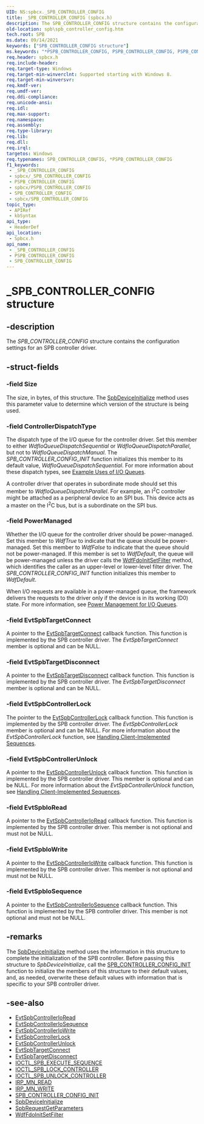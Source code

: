 ```yaml
---
UID: NS:spbcx._SPB_CONTROLLER_CONFIG
title: _SPB_CONTROLLER_CONFIG (spbcx.h)
description: The SPB_CONTROLLER_CONFIG structure contains the configuration settings for an SPB controller driver.
old-location: spb\spb_controller_config.htm
tech.root: SPB
ms.date: 09/14/2021
keywords: ["SPB_CONTROLLER_CONFIG structure"]
ms.keywords: "*PSPB_CONTROLLER_CONFIG, PSPB_CONTROLLER_CONFIG, PSPB_CONTROLLER_CONFIG structure pointer [Buses], SPB.spb_controller_config, SPB_CONTROLLER_CONFIG, SPB_CONTROLLER_CONFIG structure [Buses], _SPB_CONTROLLER_CONFIG, spbcx/PSPB_CONTROLLER_CONFIG, spbcx/SPB_CONTROLLER_CONFIG"
req.header: spbcx.h
req.include-header: 
req.target-type: Windows
req.target-min-winverclnt: Supported starting with Windows 8.
req.target-min-winversvr: 
req.kmdf-ver: 
req.umdf-ver: 
req.ddi-compliance: 
req.unicode-ansi: 
req.idl: 
req.max-support: 
req.namespace: 
req.assembly: 
req.type-library: 
req.lib: 
req.dll: 
req.irql: 
targetos: Windows
req.typenames: SPB_CONTROLLER_CONFIG, *PSPB_CONTROLLER_CONFIG
f1_keywords:
 - _SPB_CONTROLLER_CONFIG
 - spbcx/_SPB_CONTROLLER_CONFIG
 - PSPB_CONTROLLER_CONFIG
 - spbcx/PSPB_CONTROLLER_CONFIG
 - SPB_CONTROLLER_CONFIG
 - spbcx/SPB_CONTROLLER_CONFIG
topic_type:
 - APIRef
 - kbSyntax
api_type:
 - HeaderDef
api_location:
 - Spbcx.h
api_name:
 - _SPB_CONTROLLER_CONFIG
 - PSPB_CONTROLLER_CONFIG
 - SPB_CONTROLLER_CONFIG
---
```


# _SPB_CONTROLLER_CONFIG structure

## -description

The *SPB_CONTROLLER_CONFIG* structure contains the configuration settings for an SPB controller driver.

## -struct-fields

### -field Size

The size, in bytes, of this structure. The [SpbDeviceInitialize](/windows-hardware/drivers/ddi/spbcx/nf-spbcx-spbdeviceinitialize) method uses this parameter value to determine which version of the structure is being used.

### -field ControllerDispatchType

The dispatch type of the I/O queue for the controller driver. Set this member to either *WdfIoQueueDispatchSequential* or *WdfIoQueueDispatchParallel*, but not to *WdfIoQueueDispatchManual*. The *SPB_CONTROLLER_CONFIG_INIT* function initializes this member to its default value, *WdfIoQueueDispatchSequential*. For more information about these dispatch types, see [Example Uses of I/O Queues](/windows-hardware/drivers/wdf/example-uses-of-i-o-queues).

A controller driver that operates in subordinate mode should set this member to *WdfIoQueueDispatchParallel*. For example, an I<sup>2</sup>C controller might be attached as a peripheral device to an SPI bus. This device acts as a master on the I<sup>2</sup>C bus, but is a subordinate on the SPI bus.

### -field PowerManaged

Whether the I/O queue for the controller driver should be power-managed. Set this member to *WdfTrue* to indicate that the queue should be power-managed. Set this member to *WdfFalse* to indicate that the queue should not be power-managed. If this member is set to *WdfDefault*, the queue will be power-managed unless the driver calls the [WdfFdoInitSetFilter](/windows-hardware/drivers/ddi/wdffdo/nf-wdffdo-wdffdoinitsetfilter) method, which identifies the caller as an upper-level or lower-level filter driver. The *SPB_CONTROLLER_CONFIG_INIT* function initializes this member to *WdfDefault*.

When I/O requests are available in a power-managed queue, the framework delivers the requests to the driver only if the device is in its working (D0) state. For more information, see [Power Management for I/O Queues](/windows-hardware/drivers/wdf/power-management-for-i-o-queues).

### -field EvtSpbTargetConnect

A pointer to the [EvtSpbTargetConnect](/windows-hardware/drivers/ddi/spbcx/nc-spbcx-evt_spb_target_connect) callback function. This function is implemented by the SPB controller driver. The *EvtSpbTargetConnect* member is optional and can be NULL.

### -field EvtSpbTargetDisconnect

A pointer to the [EvtSpbTargetDisconnect](/windows-hardware/drivers/ddi/spbcx/nc-spbcx-evt_spb_target_disconnect) callback function. This function is implemented by the SPB controller driver. The *EvtSpbTargetDisconnect* member is optional and can be NULL.

### -field EvtSpbControllerLock

The pointer to the [EvtSpbControllerLock](/windows-hardware/drivers/ddi/spbcx/nc-spbcx-evt_spb_controller_lock) callback function. This function is implemented by the SPB controller driver. The *EvtSpbControllerLock* member is optional and can be NULL. For more information about the *EvtSpbControllerLock* function, see [Handling Client-Implemented Sequences](/windows-hardware/drivers/spb/handling-client-implemented-sequences).

### -field EvtSpbControllerUnlock

A pointer to the [EvtSpbControllerUnlock](/windows-hardware/drivers/ddi/spbcx/nc-spbcx-evt_spb_controller_unlock) callback function. This function is implemented by the SPB controller driver. This member is optional and can be NULL. For more information about the *EvtSpbControllerUnlock* function, see [Handling Client-Implemented Sequences](/windows-hardware/drivers/spb/handling-client-implemented-sequences).

### -field EvtSpbIoRead

A pointer to the [EvtSpbControllerIoRead](/windows-hardware/drivers/ddi/spbcx/nc-spbcx-evt_spb_controller_read) callback function. This function is implemented by the SPB controller driver. This member is not optional and must not be NULL.

### -field EvtSpbIoWrite

A pointer to the [EvtSpbControllerIoWrite](/windows-hardware/drivers/ddi/spbcx/nc-spbcx-evt_spb_controller_write) callback function. This function is implemented by the SPB controller driver. This member is not optional and must not be NULL.

### -field EvtSpbIoSequence

A pointer to the [EvtSpbControllerIoSequence](/windows-hardware/drivers/ddi/spbcx/nc-spbcx-evt_spb_controller_sequence) callback function. This function is implemented by the SPB controller driver. This member is not optional and must not be NULL.

## -remarks

The [SpbDeviceInitialize](/windows-hardware/drivers/ddi/spbcx/nf-spbcx-spbdeviceinitialize) method uses the information in this structure to complete the initialization of the SPB controller. Before passing this structure to *SpbDeviceInitialize*, call the [SPB_CONTROLLER_CONFIG_INIT](/windows-hardware/drivers/ddi/spbcx/nf-spbcx-spb_controller_config_init) function to initialize the members of this structure to their default values, and, as needed, overwrite these default values with information that is specific to your SPB controller driver.

## -see-also

* [EvtSpbControllerIoRead](/windows-hardware/drivers/ddi/spbcx/nc-spbcx-evt_spb_controller_read)
* [EvtSpbControllerIoSequence](/windows-hardware/drivers/ddi/spbcx/nc-spbcx-evt_spb_controller_sequence)
* [EvtSpbControllerIoWrite](/windows-hardware/drivers/ddi/spbcx/nc-spbcx-evt_spb_controller_write)
* [EvtSpbControllerLock](/windows-hardware/drivers/ddi/spbcx/nc-spbcx-evt_spb_controller_lock)
* [EvtSpbControllerUnlock](/windows-hardware/drivers/ddi/spbcx/nc-spbcx-evt_spb_controller_unlock)
* [EvtSpbTargetConnect](/windows-hardware/drivers/ddi/spbcx/nc-spbcx-evt_spb_target_connect)
* [EvtSpbTargetDisconnect](/windows-hardware/drivers/ddi/spbcx/nc-spbcx-evt_spb_target_disconnect)
* [IOCTL_SPB_EXECUTE_SEQUENCE](/windows-hardware/drivers/spb/spb-ioctls#ioctl_spb_execute_sequence)
* [IOCTL_SPB_LOCK_CONTROLLER](/windows-hardware/drivers/spb/spb-ioctls#ioctl_spb_lock_controller-control-code)
* [IOCTL_SPB_UNLOCK_CONTROLLER](/windows-hardware/drivers/spb/spb-ioctls#ioctl_spb_unlock_controller-control-code)
* [IRP_MN_READ](/windows-hardware/drivers/kernel/irp-mn-read-config)
* [IRP_MN_WRITE](/windows-hardware/drivers/kernel/irp-mn-write-config)
* [SPB_CONTROLLER_CONFIG_INIT](/windows-hardware/drivers/ddi/spbcx/nf-spbcx-spb_controller_config_init)
* [SpbDeviceInitialize](/windows-hardware/drivers/ddi/spbcx/nf-spbcx-spbdeviceinitialize)
* [SpbRequestGetParameters](/windows-hardware/drivers/ddi/spbcx/nf-spbcx-spbrequestgetparameters)
* [WdfFdoInitSetFilter](/windows-hardware/drivers/ddi/wdffdo/nf-wdffdo-wdffdoinitsetfilter)
